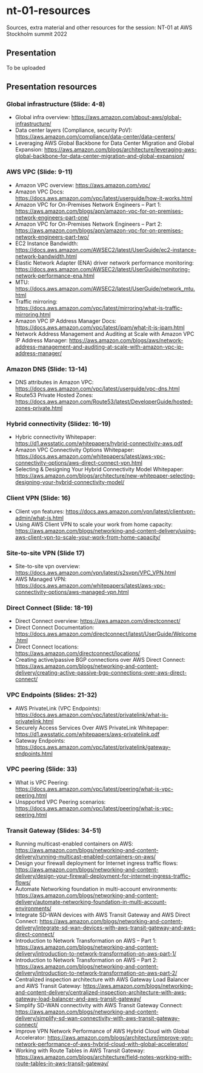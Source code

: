 # nt-01-resources
Sources, extra material and other resources for the session: NT-01 at AWS Stockholm summit 2022


## Presentation
To be uploaded

## Presentation resources

### Global infrastructure (Slide: 4-8)
* Global infra overview: https://aws.amazon.com/about-aws/global-infrastructure/ 
* Data center layers (Compliance, security PoV): https://aws.amazon.com/compliance/data-center/data-centers/ 
* Leveraging AWS Global Backbone for Data Center Migration and Global Expansion: https://aws.amazon.com/blogs/architecture/leveraging-aws-global-backbone-for-data-center-migration-and-global-expansion/

### AWS VPC (Slide: 9-11)

* Amazon VPC overview: https://aws.amazon.com/vpc/
* Amazon VPC Docs: https://docs.aws.amazon.com/vpc/latest/userguide/how-it-works.html
* Amazon VPC for On-Premises Network Engineers – Part 1: https://aws.amazon.com/blogs/apn/amazon-vpc-for-on-premises-network-engineers-part-one/
* Amazon VPC for On-Premises Network Engineers – Part 2: https://aws.amazon.com/blogs/apn/amazon-vpc-for-on-premises-network-engineers-part-two/
* EC2 Instance Bandwidth: https://docs.aws.amazon.com/AWSEC2/latest/UserGuide/ec2-instance-network-bandwidth.html 
* Elastic Network Adapter (ENA) driver network performance monitoring: https://docs.aws.amazon.com/AWSEC2/latest/UserGuide/monitoring-network-performance-ena.html
* MTU: https://docs.aws.amazon.com/AWSEC2/latest/UserGuide/network_mtu.html 
* Traffic mirroring: https://docs.aws.amazon.com/vpc/latest/mirroring/what-is-traffic-mirroring.html
* Amazon VPC IP Address Manager Docs: https://docs.aws.amazon.com/vpc/latest/ipam/what-it-is-ipam.html
* Network Address Management and Auditing at Scale with Amazon VPC IP Address Manager: https://aws.amazon.com/blogs/aws/network-address-management-and-auditing-at-scale-with-amazon-vpc-ip-address-manager/

### Amazon DNS (Slide: 13-14)
* DNS attributes in Amazon VPC: https://docs.aws.amazon.com/vpc/latest/userguide/vpc-dns.html
* Route53 Private Hosted Zones: https://docs.aws.amazon.com/Route53/latest/DeveloperGuide/hosted-zones-private.html 

### Hybrid connectivity (Slidez: 16-19)
* Hybric connectivity Whitepaper: https://d1.awsstatic.com/whitepapers/hybrid-connectivity-aws.pdf
* Amazon VPC Connectivity Options Whitepaper: https://docs.aws.amazon.com/whitepapers/latest/aws-vpc-connectivity-options/aws-direct-connect-vpn.html
* Selecting & Designing Your Hybrid Connectivity Model Whitepaper: https://aws.amazon.com/blogs/architecture/new-whitepaper-selecting-designing-your-hybrid-connectivity-model/

### Client VPN (Slide: 16)
* Client vpn features: https://docs.aws.amazon.com/vpn/latest/clientvpn-admin/what-is.html
* Using AWS Client VPN to scale your work from home capacity: https://aws.amazon.com/blogs/networking-and-content-delivery/using-aws-client-vpn-to-scale-your-work-from-home-capacity/

### Site-to-site VPN (Slide 17)
* Site-to-site vpn overview: https://docs.aws.amazon.com/vpn/latest/s2svpn/VPC_VPN.html
* AWS Managed VPN: https://docs.aws.amazon.com/whitepapers/latest/aws-vpc-connectivity-options/aws-managed-vpn.html 

### Direct Connect (Slide: 18-19)
* Direct Connect overview: https://aws.amazon.com/directconnect/
* Direct Connect Documentation: https://docs.aws.amazon.com/directconnect/latest/UserGuide/Welcome.html
* Direct Connect locations: https://aws.amazon.com/directconnect/locations/ 
* Creating active/passive BGP connections over AWS Direct Connect: https://aws.amazon.com/blogs/networking-and-content-delivery/creating-active-passive-bgp-connections-over-aws-direct-connect/

### VPC Endpoints (Slides: 21-32)
* AWS PrivateLink (VPC Endpoints): https://docs.aws.amazon.com/vpc/latest/privatelink/what-is-privatelink.html
* Securely Access Services Over AWS PrivateLink Whitepaper: https://d1.awsstatic.com/whitepapers/aws-privatelink.pdf
* Gateway Endpoints: https://docs.aws.amazon.com/vpc/latest/privatelink/gateway-endpoints.html 

### VPC peering (Slide: 33)
* What is VPC Peering: https://docs.aws.amazon.com/vpc/latest/peering/what-is-vpc-peering.html
* Unspported VPC Peering scenarios: https://docs.aws.amazon.com/vpc/latest/peering/what-is-vpc-peering.html 

### Transit Gateway (Slides: 34-51)
* Running multicast-enabled containers on AWS: https://aws.amazon.com/blogs/networking-and-content-delivery/running-multicast-enabled-containers-on-aws/
* Design your firewall deployment for Internet ingress traffic flows: https://aws.amazon.com/blogs/networking-and-content-delivery/design-your-firewall-deployment-for-internet-ingress-traffic-flows/
* Automate Networking foundation in multi-account environments: https://aws.amazon.com/blogs/networking-and-content-delivery/automate-networking-foundation-in-multi-account-environments/
* Integrate SD-WAN devices with AWS Transit Gateway and AWS Direct Connect: https://aws.amazon.com/blogs/networking-and-content-delivery/integrate-sd-wan-devices-with-aws-transit-gateway-and-aws-direct-connect/
* Introduction to Network Transformation on AWS – Part 1: https://aws.amazon.com/blogs/networking-and-content-delivery/introduction-to-network-transformation-on-aws-part-1/
* Introduction to Network Transformation on AWS – Part 2: https://aws.amazon.com/blogs/networking-and-content-delivery/introduction-to-network-transformation-on-aws-part-2/
* Centralized inspection architecture with AWS Gateway Load Balancer and AWS Transit Gateway: https://aws.amazon.com/blogs/networking-and-content-delivery/centralized-inspection-architecture-with-aws-gateway-load-balancer-and-aws-transit-gateway/
* Simplify SD-WAN connectivity with AWS Transit Gateway Connect: https://aws.amazon.com/blogs/networking-and-content-delivery/simplify-sd-wan-connectivity-with-aws-transit-gateway-connect/
* Improve VPN Network Performance of AWS Hybrid Cloud with Global Accelerator: https://aws.amazon.com/blogs/architecture/improve-vpn-network-performance-of-aws-hybrid-cloud-with-global-accelerator/
* Working with Route Tables in AWS Transit Gateway: https://aws.amazon.com/blogs/architecture/field-notes-working-with-route-tables-in-aws-transit-gateway/





